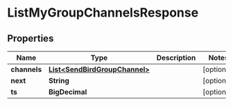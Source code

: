 

# ListMyGroupChannelsResponse


## Properties

Name | Type | Description | Notes
------------ | ------------- | ------------- | -------------
**channels** | [**List&lt;SendBirdGroupChannel&gt;**](SendBirdGroupChannel.md) |  |  [optional]
**next** | **String** |  |  [optional]
**ts** | **BigDecimal** |  |  [optional]



